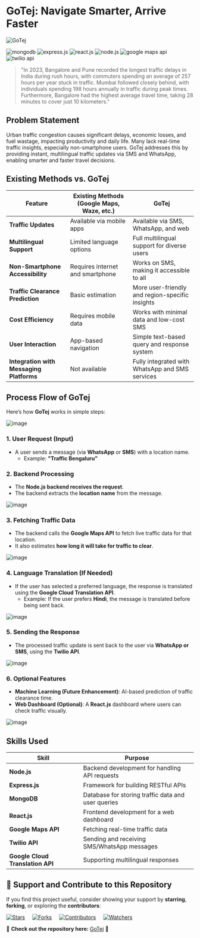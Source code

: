 # GoTej: Navigate Smarter, Arrive Faster

![GoTej](https://github.com/mmahesh09/GoTej/blob/6993d32e50233722eeee8d8eb9066f7647a36ef8/Project%20assets/Credit-Card%20fraud%20detection%20(5).png)
<div>
    <img src="https://img.shields.io/badge/-MongoDB-black?style=for-the-badge&logoColor=white&logo=mongodb&color=47A248" alt="mongodb" />
    <img src="https://img.shields.io/badge/-Express_JS-black?style=for-the-badge&logoColor=white&logo=express&color=000000" alt="express.js" />
    <img src="https://img.shields.io/badge/-React_JS-black?style=for-the-badge&logoColor=white&logo=react&color=61DAFB" alt="react.js" />
    <img src="https://img.shields.io/badge/-Node_JS-black?style=for-the-badge&logoColor=white&logo=nodedotjs&color=339933" alt="node.js" />
    <img src="https://img.shields.io/badge/-Google_Maps_API-black?style=for-the-badge&logoColor=white&logo=googlemaps&color=4285F4" alt="google maps api" />
    <img src="https://img.shields.io/badge/-Twilio_API-black?style=for-the-badge&logoColor=white&logo=twilio&color=F22F46" alt="twilio api" />
</div>


>"In 2023, Bangalore and Pune recorded the longest traffic delays in India during rush hours, with commuters spending an average of 257 hours per year stuck in traffic. Mumbai followed closely behind, with individuals spending 198 hours annually in traffic during peak times. Furthermore, Bangalore had the highest average travel time, taking 28 minutes to cover just 10 kilometers."



## Problem Statement

Urban traffic congestion causes significant delays, economic losses, and fuel wastage, impacting productivity and daily life. Many lack real-time traffic insights, especially non-smartphone users. GoTej addresses this by providing instant, multilingual traffic updates via SMS and WhatsApp, enabling smarter and faster travel decisions.



## Existing Methods vs. GoTej
| Feature | Existing Methods (Google Maps, Waze, etc.) | GoTej |
|---------|--------------------------------------|------|
| **Traffic Updates** | Available via mobile apps | Available via SMS, WhatsApp, and web |
| **Multilingual Support** | Limited language options | Full multilingual support for diverse users |
| **Non-Smartphone Accessibility** | Requires internet and smartphone | Works on SMS, making it accessible to all |
| **Traffic Clearance Prediction** | Basic estimation | More user-friendly and region-specific insights |
| **Cost Efficiency** | Requires mobile data | Works with minimal data and low-cost SMS |
| **User Interaction** | App-based navigation | Simple text-based query and response system |
| **Integration with Messaging Platforms** | Not available | Fully integrated with WhatsApp and SMS services |


## **Process Flow of GoTej**  

Here’s how **GoTej** works in simple steps:  

![image](https://github.com/mmahesh09/GoTej/blob/9b6a915a020e09cdeb28994457fe9ad452a90581/Project%20assets/1.png)

### **1. User Request (Input)**  
- A user sends a message (via **WhatsApp** or **SMS**) with a location name.  
  - Example: **"Traffic Bengaluru"**  


### **2. Backend Processing**  
- The **Node.js backend receives the request**.  
- The backend extracts the **location name** from the message.  

![image](https://github.com/mmahesh09/GoTej/blob/62e6e9deaf3198ea76ba3089f66e12b71ae342a3/Project%20assets/2.png)

### **3. Fetching Traffic Data**  
- The backend calls the **Google Maps API** to fetch live traffic data for that location.  
- It also estimates **how long it will take for traffic to clear**.  

![image](https://github.com/mmahesh09/GoTej/blob/46fd6967d38d463ffc77d94c784903a3543e0d76/Project%20assets/3.png)

### **4. Language Translation (If Needed)**  
- If the user has selected a preferred language, the response is translated using the **Google Cloud Translation API**.  
  - Example: If the user prefers **Hindi**, the message is translated before being sent back.  

![image](https://github.com/mmahesh09/GoTej/blob/d831479fee617af7811c43b3cd78d9f1a1dad876/Project%20assets/4.png)

### **5. Sending the Response**  
- The processed traffic update is sent back to the user via **WhatsApp or SMS**, using the **Twilio API**.  
  
![image](https://github.com/mmahesh09/GoTej/blob/a56b1635e526883daa99bd7c99097862ddbece38/Project%20assets/5.png)

### **6. Optional Features**  
- **Machine Learning (Future Enhancement)**: AI-based prediction of traffic clearance time.  
- **Web Dashboard (Optional)**: A **React.js** dashboard where users can check traffic visually.  

![image](https://github.com/mmahesh09/GoTej/blob/f4e19b7a904dcfbfa9e2777a9ce8e66f92efd32b/Project%20assets/Process%20Flow%20of%20GoTej%20-%20visual%20selection%20(1).png)


## Skills Used
| Skill | Purpose |
|-------|---------|
| **Node.js** | Backend development for handling API requests |
| **Express.js** | Framework for building RESTful APIs |
| **MongoDB** | Database for storing traffic data and user queries |
| **React.js** | Frontend development for a web dashboard |
| **Google Maps API** | Fetching real-time traffic data |
| **Twilio API** | Sending and receiving SMS/WhatsApp messages |
| **Google Cloud Translation API** | Supporting multilingual responses |



## 🌟 Support and Contribute to this Repository  

If you find this project useful, consider showing your support by **starring**, **forking**, or exploring the **contributors**:  

[![Stars](https://img.shields.io/github/stars/mmahesh09/GoTej?style=social&t=12345)](https://github.com/mmahesh09/GoTej/stargazers) &nbsp;&nbsp;&nbsp;
[![Forks](https://img.shields.io/github/forks/mmahesh09/GoTej?style=social&t=12345)](https://github.com/mmahesh09/GoTej/network/members)  &nbsp;&nbsp;&nbsp;
[![Contributors](https://img.shields.io/github/contributors/mmahesh09/GoTej?style=flat-square&t=12345)](https://github.com/mmahesh09/GoTej/graphs/contributors)  &nbsp;&nbsp;&nbsp;
[![Watchers](https://img.shields.io/github/watchers/mmahesh09/GoTej?style=social&t=12345)](https://github.com/mmahesh09/GoTej/watchers)  &nbsp;&nbsp;&nbsp;

🔗 **Check out the repository here:** [GoTej](https://github.com/mmahesh09/GoTej) 🚀
